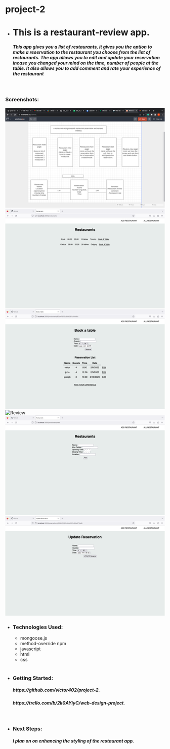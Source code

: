 # project-2

- <h1> This is a restaurant-review app.</h1>

  <h5> This app gives you a list of restaurants, it gives you the option to make a reservation to the restaurant you choose from  the list of restaurants. The app allows you to edit and update your reservation incase you changed your mind on the time, number of people at the table. It also allows you to add comment and rate your experience of  the restaurant  </h5>
  </br>

### Screenshots:

![ERD](/ERD.png)
![restaurant](/restaurant.png)
![reserve](/reserve.png)
![Review](/Review.png)
![resindex](/resindex.png)
![update](/update.png)

- <h3>Technologies Used:</h3> 
  <ul>
   <li>mongoose.js</li> 
    <li>method-override npm</li> 
    <li>javascript</li> 
    <li>html</li> 
    <li>css</li> 
    </ul>
    </br>
- <h3>Getting Started:</h3> 
  <h5>https://github.com/victor402/project-2.</h5> 
  <h5>https://trello.com/b/2k0AYiyC/web-design-project.</h5>

  </br>

- <h3> Next Steps:</h3> 
  <h5> I plan on on enhancing the styling of the restaurant app.<h5>
